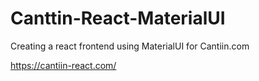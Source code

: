 # Canttin-React-MaterialUI
Creating a react frontend using MaterialUI  for Cantiin.com


https://cantiin-react.com/




